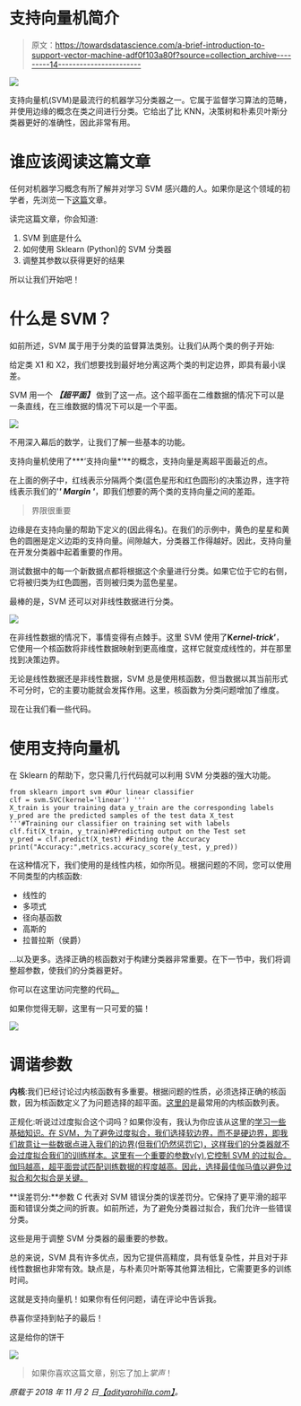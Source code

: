 # 支持向量机简介

> 原文：<https://towardsdatascience.com/a-brief-introduction-to-support-vector-machine-adf0f103a80f?source=collection_archive---------14----------------------->

![](img/488520ccdd4819575168b74b5c706a0e.png)

支持向量机(SVM)是最流行的机器学习分类器之一。它属于监督学习算法的范畴，并使用边缘的概念在类之间进行分类。它给出了比 KNN，决策树和朴素贝叶斯分类器更好的准确性，因此非常有用。

# 谁应该阅读这篇文章

任何对机器学习概念有所了解并对学习 SVM 感兴趣的人。如果你是这个领域的初学者，先浏览一下[这篇](/machine-learning-for-beginners-d247a9420dab)文章。

读完这篇文章，你会知道:

1.  SVM 到底是什么
2.  如何使用 Sklearn (Python)的 SVM 分类器
3.  调整其参数以获得更好的结果

所以让我们开始吧！

# 什么是 SVM？

如前所述，SVM 属于用于分类的监督算法类别。让我们从两个类的例子开始:

给定类 X1 和 X2，我们想要找到最好地分离这两个类的判定边界，即具有最小误差。

SVM 用一个 ***【超平面】*** 做到了这一点。这个超平面在二维数据的情况下可以是一条直线，在三维数据的情况下可以是一个平面。

![](img/329f589482187e3f5f135a8dec846217.png)

不用深入幕后的数学，让我们了解一些基本的功能。

支持向量机使用了***‘支持向量*’**的概念，支持向量是离超平面最近的点。

在上面的例子中，红线表示分隔两个类(蓝色星形和红色圆形)的决策边界，连字符线表示我们的'***' Margin '***，即我们想要的两个类的支持向量之间的差距。

> 界限很重要

边缘是在支持向量的帮助下定义的(因此得名)。在我们的示例中，黄色的星星和黄色的圆圈是定义边距的支持向量。间隙越大，分类器工作得越好。因此，支持向量在开发分类器中起着重要的作用。

测试数据中的每一个新数据点都将根据这个余量进行分类。如果它位于它的右侧，它将被归类为红色圆圈，否则被归类为蓝色星星。

最棒的是，SVM 还可以对非线性数据进行分类。

![](img/c40d70fb81c96ad17f82767f0286b87a.png)

在非线性数据的情况下，事情变得有点棘手。这里 SVM 使用了**K*ernel-trick*’**，它使用一个核函数将非线性数据映射到更高维度，这样它就变成线性的，并在那里找到决策边界。

无论是线性数据还是非线性数据，SVM 总是使用核函数，但当数据以其当前形式不可分时，它的主要功能就会发挥作用。这里，核函数为分类问题增加了维度。

现在让我们看一些代码。

# 使用支持向量机

在 Sklearn 的帮助下，您只需几行代码就可以利用 SVM 分类器的强大功能。

```
from sklearn import svm #Our linear classifier
clf = svm.SVC(kernel='linear') ''' 
X_train is your training data y_train are the corresponding labels y_pred are the predicted samples of the test data X_test 
'''#Training our classifier on training set with labels
clf.fit(X_train, y_train)#Predicting output on the Test set 
y_pred = clf.predict(X_test) #Finding the Accuracy 
print("Accuracy:",metrics.accuracy_score(y_test, y_pred))
```

在这种情况下，我们使用的是线性内核，如你所见。根据问题的不同，您可以使用不同类型的内核函数:

*   线性的
*   多项式
*   径向基函数
*   高斯的
*   拉普拉斯（侯爵）

…以及更多。选择正确的核函数对于构建分类器非常重要。在下一节中，我们将调整超参数，使我们的分类器更好。

你可以在这里访问完整的代码[。](https://github.com/aditya1994/Machine-Learning-Data-Science-Scripts/blob/master/SVM.py)

如果你觉得无聊，这里有一只可爱的猫！

![](img/3969445c7920a472910c262ca32c2213.png)

# 调谐参数

**内核**:我们已经讨论过内核函数有多重要。根据问题的性质，必须选择正确的核函数，因为核函数定义了为问题选择的超平面。[这里的](https://data-flair.training/blogs/svm-kernel-functions/)是最常用的内核函数列表。

正规化:听说过过度拟合这个词吗？如果你没有，我认为你应该从这里的[学习一些基础知识。在 SVM，为了避免过度拟合，我们选择软边界，而不是硬边界，即我们故意让一些数据点进入我们的边界(但我们仍然惩罚它)，这样我们的分类器就不会过度拟合我们的训练样本。这里有一个重要的参数γ(γ),它控制 SVM 的过拟合。伽玛越高，超平面尝试匹配训练数据的程度越高。因此，选择最佳伽马值以避免过拟合和欠拟合是关键。](https://machinelearningmastery.com/overfitting-and-underfitting-with-machine-learning-algorithms/)

**误差罚分:**参数 C 代表对 SVM 错误分类的误差罚分。它保持了更平滑的超平面和错误分类之间的折衷。如前所述，为了避免分类器过拟合，我们允许一些错误分类。

这些是用于调整 SVM 分类器的最重要的参数。

总的来说，SVM 具有许多优点，因为它提供高精度，具有低复杂性，并且对于非线性数据也非常有效。缺点是，与朴素贝叶斯等其他算法相比，它需要更多的训练时间。

这就是支持向量机！如果你有任何问题，请在评论中告诉我。

恭喜你坚持到帖子的最后！

这是给你的饼干

![](img/64ae0c47c90504510b9bd2b5c7340c41.png)

> 如果你喜欢这篇文章，别忘了加上*掌声*！

*原载于 2018 年 11 月 2 日*[*【adityarohilla.com】*](https://adityarohilla.com/2018/11/02/a-brief-introduction-to-support-vector-machine/)*。*